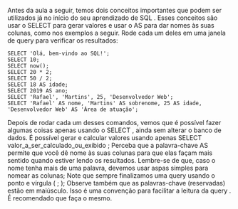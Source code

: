 Antes da aula a seguir, temos dois conceitos importantes que podem ser utilizados já no início do seu aprendizado de SQL . Esses conceitos são usar o SELECT para gerar valores e usar o AS para dar nomes às suas colunas, como nos exemplos a seguir. Rode cada um deles em uma janela de query para verificar os resultados:
````Language
SELECT 'Olá, bem-vindo ao SQL!';
SELECT 10;
SELECT now();
SELECT 20 * 2;
SELECT 50 / 2;
SELECT 18 AS idade;
SELECT 2019 AS ano;
SELECT 'Rafael', 'Martins', 25, 'Desenvolvedor Web';
SELECT 'Rafael' AS nome, 'Martins' AS sobrenome, 25 AS idade, 'Desenvolvedor Web' AS 'Área de atuação';
````

Depois de rodar cada um desses comandos, vemos que é possível fazer algumas coisas apenas usando o SELECT , ainda sem alterar o banco de dados.
É possível gerar e calcular valores usando apenas SELECT valor_a_ser_calculado_ou_exibido ;
Perceba que a palavra-chave AS permite que você dê nome às suas colunas para que elas façam mais sentido quando estiver lendo os resultados. Lembre-se de que, caso o nome tenha mais de uma palavra, devemos usar aspas simples para nomear as colunas;
Note que sempre finalizamos uma query usando o ponto e vírgula ( ; );
Observe também que as palavras-chave (reservadas) estão em maiúsculo. Isso é uma convenção para facilitar a leitura da query . É recomendado que faça o mesmo.